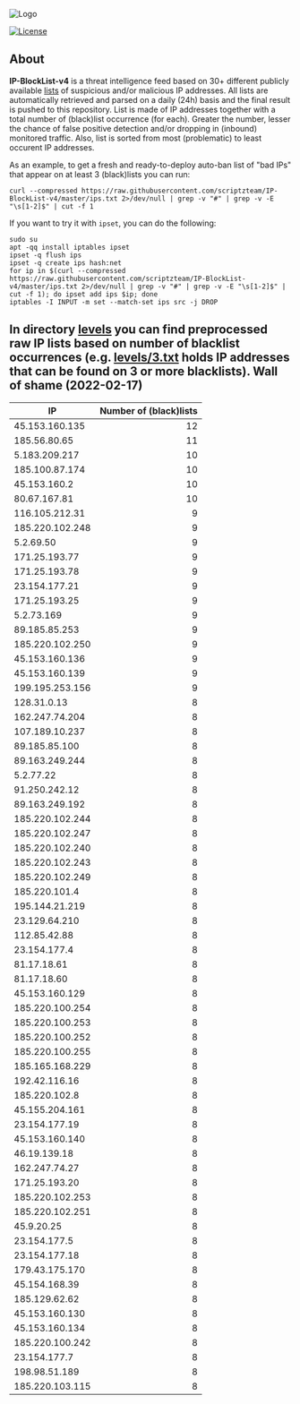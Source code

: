![Logo](https://i.imgur.com/PyKLAe7.png)

[![License](https://img.shields.io/badge/license-The_Unlicense-red.svg)](https://unlicense.org/)

About
----

**IP-BlockList-v4** is a threat intelligence feed based on 30+ different publicly available [lists](https://github.com/stamparm/maltrail) of suspicious and/or malicious IP addresses. All lists are automatically retrieved and parsed on a daily (24h) basis and the final result is pushed to this repository. List is made of IP addresses together with a total number of (black)list occurrence (for each). Greater the number, lesser the chance of false positive detection and/or dropping in (inbound) monitored traffic. Also, list is sorted from most (problematic) to least occurent IP addresses.

As an example, to get a fresh and ready-to-deploy auto-ban list of "bad IPs" that appear on at least 3 (black)lists you can run:

```
curl --compressed https://raw.githubusercontent.com/scriptzteam/IP-BlockList-v4/master/ips.txt 2>/dev/null | grep -v "#" | grep -v -E "\s[1-2]$" | cut -f 1
```

If you want to try it with `ipset`, you can do the following:

```
sudo su
apt -qq install iptables ipset
ipset -q flush ips
ipset -q create ips hash:net
for ip in $(curl --compressed https://raw.githubusercontent.com/scriptzteam/IP-BlockList-v4/master/ips.txt 2>/dev/null | grep -v "#" | grep -v -E "\s[1-2]$" | cut -f 1); do ipset add ips $ip; done
iptables -I INPUT -m set --match-set ips src -j DROP
```

In directory [levels](levels) you can find preprocessed raw IP lists based on number of blacklist occurrences (e.g. [levels/3.txt](levels/3.txt) holds IP addresses that can be found on 3 or more blacklists).
Wall of shame (2022-02-17)
----

|IP|Number of (black)lists|
|---|--:|
45.153.160.135|12
185.56.80.65|11
5.183.209.217|10
185.100.87.174|10
45.153.160.2|10
80.67.167.81|10
116.105.212.31|9
185.220.102.248|9
5.2.69.50|9
171.25.193.77|9
171.25.193.78|9
23.154.177.21|9
171.25.193.25|9
5.2.73.169|9
89.185.85.253|9
185.220.102.250|9
45.153.160.136|9
45.153.160.139|9
199.195.253.156|9
128.31.0.13|8
162.247.74.204|8
107.189.10.237|8
89.185.85.100|8
89.163.249.244|8
5.2.77.22|8
91.250.242.12|8
89.163.249.192|8
185.220.102.244|8
185.220.102.247|8
185.220.102.240|8
185.220.102.243|8
185.220.102.249|8
185.220.101.4|8
195.144.21.219|8
23.129.64.210|8
112.85.42.88|8
23.154.177.4|8
81.17.18.61|8
81.17.18.60|8
45.153.160.129|8
185.220.100.254|8
185.220.100.253|8
185.220.100.252|8
185.220.100.255|8
185.165.168.229|8
192.42.116.16|8
185.220.102.8|8
45.155.204.161|8
23.154.177.19|8
45.153.160.140|8
46.19.139.18|8
162.247.74.27|8
171.25.193.20|8
185.220.102.253|8
185.220.102.251|8
45.9.20.25|8
23.154.177.5|8
23.154.177.18|8
179.43.175.170|8
45.154.168.39|8
185.129.62.62|8
45.153.160.130|8
45.153.160.134|8
185.220.100.242|8
23.154.177.7|8
198.98.51.189|8
185.220.103.115|8
